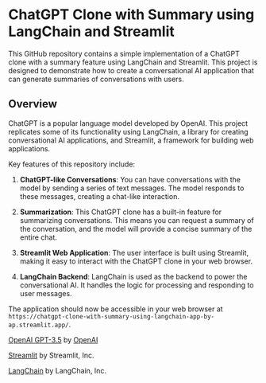# ChatGPT Clone with Summary using LangChain and Streamlit

This GitHub repository contains a simple implementation of a ChatGPT clone with a summary feature using LangChain and Streamlit. This project is designed to demonstrate how to create a conversational AI application that can generate summaries of conversations with users. 

## Overview

ChatGPT is a popular language model developed by OpenAI. This project replicates some of its functionality using LangChain, a library for creating conversational AI applications, and Streamlit, a framework for building web applications.

Key features of this repository include:

1. **ChatGPT-like Conversations**: You can have conversations with the model by sending a series of text messages. The model responds to these messages, creating a chat-like interaction.

2. **Summarization**: This ChatGPT clone has a built-in feature for summarizing conversations. This means you can request a summary of the conversation, and the model will provide a concise summary of the entire chat.

3. **Streamlit Web Application**: The user interface is built using Streamlit, making it easy to interact with the ChatGPT clone in your web browser.

4. **LangChain Backend**: LangChain is used as the backend to power the conversational AI. It handles the logic for processing and responding to user messages.


The application should now be accessible in your web browser at `https://chatgpt-clone-with-summary-using-langchain-app-by-ap.streamlit.app/`.


[OpenAI GPT-3.5](https://platform.openai.com/docs/guides/chat) by [OpenAI](https://www.openai.com/)

[Streamlit](https://streamlit.io/) by Streamlit, Inc.

[LangChain](https://langchain.com/) by LangChain, Inc.
